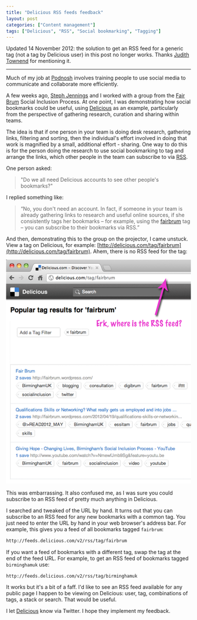 ```yaml
---
title: "Delicious RSS feeds feedback"
layout: post
categories: ["Content management"]
tags: ["Delicious", "RSS", "Social bookmarking", "Tagging"]
---
```


Updated 14 November 2012: the solution to get an RSS feed for a generic tag (not a tag by Delicious user) in this post no longer works. Thanks [Judith Townend](http://twitter.com/JTownend/status/268741081234038784) for mentioning it.

---

Much of my job at [Podnosh](http://podnosh.com) involves training people to use social media to communicate and collaborate more efficiently.

A few weeks ago, [Steph Jennings](https://twitter.com/essitam) and I worked with a group from the [Fair Brum](http://fairbrum.wordpress.com/) Social Inclusion Process. At one point, I was demonstrating how social bookmarks could be useful, using [Delicious](http://delicious.com/) as an example, particularly from the perspective of gathering research, curation and sharing within teams.

The idea is that if one person in your team is doing desk research, gathering links, filtering and sorting, then the individual's effort involved in doing that work is magnified by a small, additional effort - sharing. One way to do this is for the person doing the research to use social bookmarking to tag and arrange the links, which other people in the team can subscribe to via [RSS](http://www.commoncraft.com/video/rss).

One person asked:

> "Do we all need Delicious accounts to see other people's bookmarks?"

I replied something like:

> “No, you don't need an account. In fact, if someone in your team is already gathering links to research and useful online sources, if she consistently tags her bookmarks &ndash; for example, using the [fairbrum](http://delicious.com/tag/fairbrum) tag &ndash; you can subscribe to their bookmarks via RSS.”

And then, demonstrating this to the group on the projector, I came unstuck. View a tag on Delicious, for example: [http://delicious.com/tag/fairbrum](http://delicious.com/tag/fairbrum). Ahem, there is no RSS feed for the tag:

![Missing RSS feed on delicious.com when viewing a tag](/assets/2012/05/where-is-rss-feed.png)

This was embarrassing. It also confused me, as I was sure you could subscribe to an RSS feed of pretty much anything in Delicious.

I searched and tweaked of the URL by hand. It turns out that you can subscribe to an RSS feed for any new bookmarks with a common tag. You just need to enter the URL by hand in your web browser's address bar. For example, this gives you a feed of all bookmarks tagged `fairbrum`:

```html
http://feeds.delicious.com/v2/rss/tag/fairbrum
```

If you want a feed of bookmarks with a different tag, swap the tag at the end of the feed URL. For example, to get an RSS feed of bookmarks tagged `birminghamuk` use:

```html
http://feeds.delicious.com/v2/rss/tag/birminghamuk
```

It works but it's a bit of a faff. I'd like to see an RSS feed available for any public page I happen to be viewing on Delicious: user, tag, combinations of tags, a stack or search. That would be useful.

I let [Delicious](http://twitter.com/#!/delicious) know via Twitter. I hope they implement my feedback.
